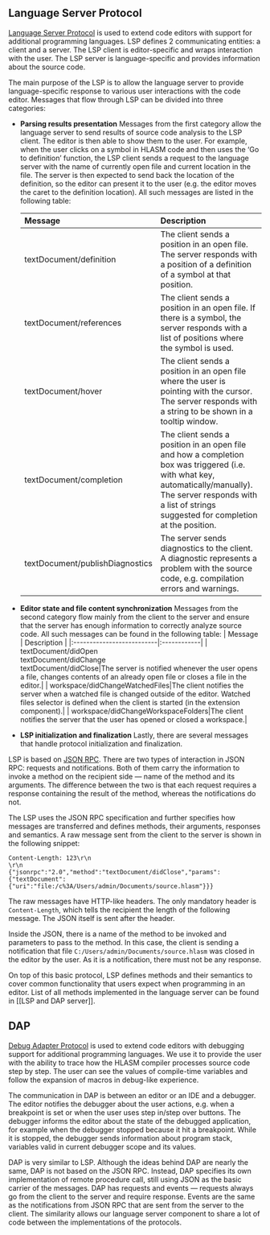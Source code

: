 Language Server Protocol
------------------------

[Language Server Protocol](https://microsoft.github.io/language-server-protocol/) is used to extend code editors with support for additional programming languages. LSP defines 2 communicating entities: a client and a server. The LSP client is editor-specific and wraps interaction with the user. The LSP server is language-specific and provides information about the source code.

The main purpose of the LSP is to allow the language server to provide language-specific response to various user interactions with the code editor. Messages that flow through LSP can be divided into three categories:

-   **Parsing results presentation** Messages from the first category allow the language server to send results of source code analysis to the LSP client. The editor is then able to show them to the user. For example, when the user clicks on a symbol in HLASM code and then uses the ‘Go to definition’ function, the LSP client sends a request to the language server with the name of currently open file and current location in the file. The server is then expected to send back the location of the definition, so the editor can present it to the user (e.g. the editor moves the caret to the definition location). All such messages are listed in the following table:

    | Message                 | Description |
    |:------------------------|:------------|
    | textDocument/definition |The client sends a position in an open file. The server responds with a position of a definition of a symbol at that position.|
    | textDocument/references |The client sends a position in an open file. If there is a symbol, the server responds with a list of positions where the symbol is used.|
    | textDocument/hover      |The client sends a position in an open file where the user is pointing with the cursor. The server responds with a string to be shown in a tooltip window.|
    | textDocument/completion |The client sends a position in an open file and how a completion box was triggered (i.e. with what key, automatically/manually). The server responds with a list of strings suggested for completion at the position.|
    |textDocument/publishDiagnostics|The server sends diagnostics to the client. A diagnostic represents a problem with the source code, e.g. compilation errors and warnings.|


-   **Editor state and file content synchronization** Messages from the second category flow mainly from the client to the server and ensure that the server has enough information to correctly analyze source code. All such messages can be found in the following table:
    | Message                   | Description |
    |:--------------------------|:------------|
    | textDocument/didOpen <br> textDocument/didChange <br> textDocument/didClose|The server is notified whenever the user opens a file, changes contents of an already open file or closes a file in the editor.|
    | workspace/didChangeWatchedFiles|The client notifies the server when a watched file is changed outside of the editor. Watched files selector is defined when the client is started (in the extension component).|
    | workspace/didChangeWorkspaceFolders|The client notifies the server that the user has opened or closed a workspace.|


-   **LSP initialization and finalization** Lastly, there are several messages that handle protocol initialization and finalization.




LSP is based on [JSON RPC](https://www.jsonrpc.org/specification). There are two types of interaction in JSON RPC: requests and notifications. Both of them carry the information to invoke a method on the recipient side — name of the method and its arguments. The difference between the two is that each request requires a response containing the result of the method, whereas the notifications do not.

The LSP uses the JSON RPC specification and further specifies how messages are transferred and defines methods, their arguments, responses and semantics. A raw message sent from the client to the server is shown in the following snippet:

    Content-Length: 123\r\n
    \r\n
    {"jsonrpc":"2.0","method":"textDocument/didClose","params":{"textDocument":
    {"uri":"file:/c%3A/Users/admin/Documents/source.hlasm"}}}
    	

The raw messages have HTTP-like headers. The only mandatory header is `Content-Length`, which tells the recipient the length of the following message. The JSON itself is sent after the header.

Inside the JSON, there is a name of the method to be invoked and parameters to pass to the method. In this case, the client is sending a notification that file `C:/Users/admin/Documents/source.hlasm` was closed in the editor by the user. As it is a notification, there must not be any response.

On top of this basic protocol, LSP defines methods and their semantics to cover common functionality that users expect when programming in an editor. List of all methods implemented in the language server can be found in [[LSP and DAP server]].

DAP
---

[Debug Adapter Protocol](https://microsoft.github.io/debug-adapter-protocol/) is used to extend code editors with debugging support for additional programming languages. We use it to provide the user with the ability to trace how the HLASM compiler processes source code step by step. The user can see the values of compile-time variables and follow the expansion of macros in debug-like experience.

The communication in DAP is between an editor or an IDE and a debugger. The editor notifies the debugger about the user actions, e.g. when a breakpoint is set or when the user uses step in/step over buttons. The debugger informs the editor about the state of the debugged application, for example when the debugger stopped because it hit a breakpoint. While it is stopped, the debugger sends information about program stack, variables valid in current debugger scope and its values.

DAP is very similar to LSP. Although the ideas behind DAP are nearly the same, DAP is not based on the JSON RPC. Instead, DAP specifies its own implementation of remote procedure call, still using JSON as the basic carrier of the messages. DAP has requests and events — requests always go from the client to the server and require response. Events are the same as the notifications from JSON RPC that are sent from the server to the client. The similarity allows our language server component to share a lot of code between the implementations of the protocols.
